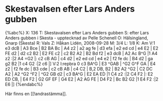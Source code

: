 # Skestavalsen efter Lars Anders gubben

{%abc%}
X: 136
T: Skestavalsen efter Lars Anders gubben
S: efter Lars Anders gubben i Skesta - upptecknad av Pelle Schenell
O: Hälsingland, Gnarp (Skesta)
R: Vals
Z: Håkan Lidén, 2008-09-28
M: 3/4
L: 1/8
K: Am
V:1
e3 dcB | A3 Bce | B2 BA Bc | A4 z2 | a2 ag fe | d3 efa |
e2 ed cd | e4 E2 | E2 FE d2 | d2 c2 B2 | E2 FE c2 | c2 B2 A2 | B2 Bd f2 |
e3 dcB | A2 Ac B^G |1 A4 z2 :|2 A4 =G2 |: c2 cB AG | c4 d2 |
e2 ed cd | e4 e2 | f2 fe dc | B4 d2 | ga g2 B2 |1 c4 G2 :|2 c6 |]
V:2
I:repbra 0
c3 BA^G | E3 ^GAB | ^G2 G^F GA | E4 z2 | f2 fe dc | B3 cde |
c2 cB AB | c4 C2 | B,2 DB, B2 | B2 A2 ^G2 | C2 DC A2 | A2 ^G2 ^F2 | ^G2 GB d2 |
c3 BA^G | E2 EA ED |1 C4 z2 :|2 C4 F2 |: E2 ED CB, | E4 F2 | 
G2 GF EF | G4 E2 | A2 AG FE | D4 F2 | Bc B2 G2 |1 E4 F2 :|2 E6 |]
{%endabc%}

Här finns en [[!andrastämma]].
